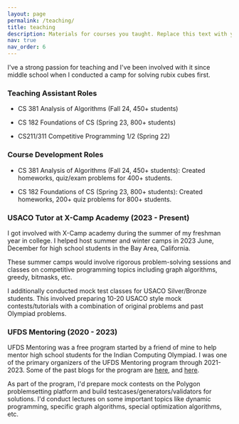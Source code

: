 ```yaml
---
layout: page
permalink: /teaching/
title: teaching
description: Materials for courses you taught. Replace this text with your description.
nav: true
nav_order: 6
---
```



I've a strong passion for teaching and I've been involved with it since middle school when I conducted a camp for solving rubix cubes first. 

### Teaching Assistant Roles

- CS 381 Analysis of Algorithms (Fall 24, 450+ students)

- CS 182 Foundations of CS (Spring 23, 800+ students)

- CS211/311 Competitive Programming 1/2 (Spring 22)

### Course Development Roles

- CS 381 Analysis of Algorithms (Fall 24, 450+ students): Created homeworks, quiz/exam problems for 400+ students. 

- CS 182 Foundations of CS (Spring 23, 800+ students): Created homeworks, 200+ quiz problems for 800+ students. 

### USACO Tutor at X-Camp Academy (2023 - Present)

I got involved with X-Camp academy during the summer of my freshman year in college. I helped host summer and winter camps in 2023 June, December for high school students in the Bay Area, California. 

These summer camps would involve rigorous problem-solving sessions and classes on competitive programming topics including graph algorithms, greedy, bitmasks, etc. 

I additionally conducted mock test classes for USACO Silver/Bronze students. This involved preparing 10-20 USACO style mock contests/tutorials with a combination of original problems and past Olympiad problems. 

### UFDS Mentoring (2020 - 2023)

UFDS Mentoring was a free program started by a friend of mine to help mentor high school students for the Indian Computing Olympiad. I was one of the primary organizers of the UFDS Mentoring program through 2021-2023. Some of the past blogs for the program are [here](https://codeforces.com/blog/entry/104249), and [here](https://codeforces.com/blog/entry/118049).

As part of the program, I'd prepare mock contests on the Polygon problemsetting platform and build testcases/generators/validators for solutions. I'd conduct lectures on some important topics like dynamic programming, specific graph algorithms, special optimization algorithms, etc. 

